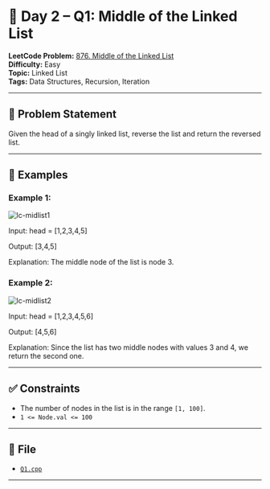 # 🧩 Day 2 – Q1: Middle of the Linked List

**LeetCode Problem:** [876. Middle of the Linked List](https://leetcode.com/problems/middle-of-the-linked-list/)  
**Difficulty:** Easy  
**Topic:** Linked List  
**Tags:** Data Structures, Recursion, Iteration

---

## 📄 Problem Statement

Given the head of a singly linked list, reverse the list and return the reversed list.

---

## 🧠 Examples

### Example 1:
![lc-midlist1](https://github.com/user-attachments/assets/b570a999-71a7-4166-8889-7aec6cc85983)

Input: head = [1,2,3,4,5]

Output: [3,4,5]

Explanation: The middle node of the list is node 3.


### Example 2:
![lc-midlist2](https://github.com/user-attachments/assets/c19f13d8-8bf9-401c-9c77-87b16a254380)

Input: head = [1,2,3,4,5,6]

Output: [4,5,6]

Explanation: Since the list has two middle nodes with values 3 and 4, we return the second one.

 
---

## ✅ Constraints
- The number of nodes in the list is in the range `[1, 100]`.
- `1 <= Node.val <= 100`

---


## 📁 File

- [`Q1.cpp`](./Q1.cpp)
---

